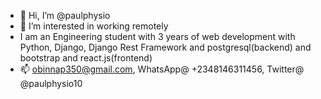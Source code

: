 - 👋 Hi, I’m @paulphysio
- 👀 I’m interested in working remotely
- I am an Engineering student with 3 years of web development with Python, Django, Django Rest Framework and postgresql(backend) and bootstrap and react.js(frontend)
- 📫 obinnap350@gmail.com, WhatsApp@ +2348146311456, Twitter@ @paulphysio10

<!---
paulphysio/paulphysio is a ✨ special ✨ Engineering student who is hungry for ideas, development and success and will be ready to go to any extent to acheive his dreams😊
--->
